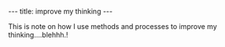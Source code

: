 --- title: improve my thinking ---

This is note on how I use methods and processes to improve my thinking....blehhh.!